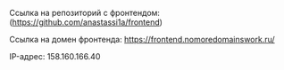 Ссылка на репозиторий с фронтендом: (https://github.com/anastassi1a/frontend)

Ссылка на домен фронтенда: https://frontend.nomoredomainswork.ru/

IP-адрес: 158.160.166.40
